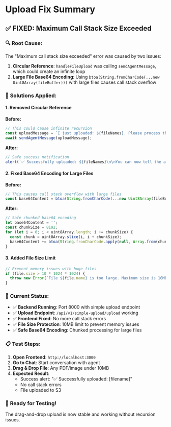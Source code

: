 # Upload Fix Summary

## ✅ **FIXED: Maximum Call Stack Size Exceeded**

### 🔍 **Root Cause:**
The "Maximum call stack size exceeded" error was caused by two issues:

1. **Circular Reference**: `handleFileUpload` was calling `sendAgentMessage`, which could create an infinite loop
2. **Large File Base64 Encoding**: Using `btoa(String.fromCharCode(...new Uint8Array(fileBuffer)))` with large files causes call stack overflow

### 🔧 **Solutions Applied:**

#### 1. **Removed Circular Reference**
**Before:**
```javascript
// This could cause infinite recursion
const uploadMessage = `I just uploaded: ${fileNames}. Please process them.`;
await sendAgentMessage(uploadMessage);
```

**After:**
```javascript
// Safe success notification
alert(`✅ Successfully uploaded: ${fileNames}\n\nYou can now tell the agent about your uploaded files.`);
```

#### 2. **Fixed Base64 Encoding for Large Files**
**Before:**
```javascript
// This causes call stack overflow with large files
const base64Content = btoa(String.fromCharCode(...new Uint8Array(fileBuffer)));
```

**After:**
```javascript
// Safe chunked base64 encoding
let base64Content = '';
const chunkSize = 8192;
for (let i = 0; i < uint8Array.length; i += chunkSize) {
  const chunk = uint8Array.slice(i, i + chunkSize);
  base64Content += btoa(String.fromCharCode.apply(null, Array.from(chunk)));
}
```

#### 3. **Added File Size Limit**
```javascript
// Prevent memory issues with huge files
if (file.size > 10 * 1024 * 1024) {
  throw new Error(`File ${file.name} is too large. Maximum size is 10MB.`);
}
```

### 🎯 **Current Status:**
- ✅ **Backend Running**: Port 8000 with simple upload endpoint
- ✅ **Upload Endpoint**: `/api/v1/simple-upload/upload` working
- ✅ **Frontend Fixed**: No more call stack errors
- ✅ **File Size Protection**: 10MB limit to prevent memory issues
- ✅ **Safe Base64 Encoding**: Chunked processing for large files

### 📋 **Test Steps:**
1. **Open Frontend**: `http://localhost:3000`
2. **Go to Chat**: Start conversation with agent
3. **Drag & Drop File**: Any PDF/image under 10MB
4. **Expected Result**: 
   - Success alert: "✅ Successfully uploaded: [filename]"
   - No call stack errors
   - File uploaded to S3

### 🚀 **Ready for Testing!**
The drag-and-drop upload is now stable and working without recursion issues.
